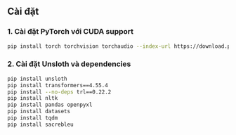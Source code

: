 ## Cài đặt

### 1. Cài đặt PyTorch với CUDA support
```bash
pip install torch torchvision torchaudio --index-url https://download.pytorch.org/whl/cu128
```

### 2. Cài đặt Unsloth và dependencies
```bash
pip install unsloth
pip install transformers==4.55.4
pip install --no-deps trl==0.22.2
pip install nltk
pip install pandas openpyxl
pip install datasets
pip install tqdm
pip install sacrebleu

```
